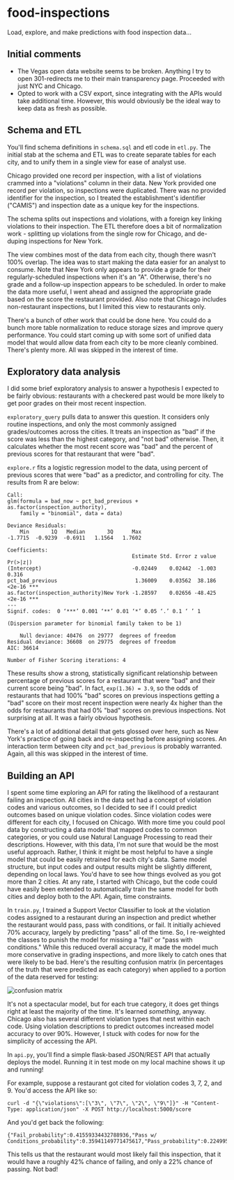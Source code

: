 # food-inspections
Load, explore, and make predictions with food inspection data...

## Initial comments
- The Vegas open data website seems to be broken. Anything I try to open 301-redirects me to their main transparency page. Proceeded with just NYC and Chicago.
- Opted to work with a CSV export, since integrating with the APIs would take additional time. However, this would obviously be the ideal way to keep data as fresh as possible.

## Schema and ETL
You'll find schema definitions in `schema.sql` and etl code in `etl.py`. The initial stab at the schema and ETL was to create separate tables for each city, and to unify them in a single view for ease of analyst use.

Chicago provided one record per inspection, with a list of violations crammed into a "violations" column in their data. New York provided one record per violation, so inspections were duplicated. There was no provided identifier for the inspection, so I treated the establishment's identifier ("CAMIS") and inspection date as a unique key for the inspections.

The schema splits out inspections and violations, with a foreign key linking violations to their inspection. The ETL therefore does a bit of normalization work - splitting up violations from the single row for Chicago, and de-duping inspections for New York.

The view combines most of the data from each city, though there wasn't 100% overlap. The idea was to start making the data easier for an analyst to consume. Note that New York only appears to provide a grade for their regularly-scheduled inspections when it's an "A". Otherwise, there's no grade and a follow-up inspection appears to be scheduled. In order to make the data more useful, I went ahead and assigned the appropriate grade based on the score the restaurant provided. Also note that Chicago includes non-restaurant inspections, but I limited this view to restaurants only.

There's a bunch of other work that could be done here. You could do a bunch more table normalization to reduce storage sizes and improve query performance. You could start coming up with some sort of unified data model that would allow data from each city to be more cleanly combined. There's plenty more. All was skipped in the interest of time.

## Exploratory data analysis

I did some brief exploratory analysis to answer a hypothesis I expected to be fairly obvious: restaurants with a checkered past would be more likely to get poor grades on their most recent inspection.

`exploratory_query` pulls data to answer this question. It considers only routine inspections, and only the most commonly assigned grades/outcomes across the cities. It treats an inspection as "bad" if the score was less than the highest category, and "not bad" otherwise. Then, it calculates whether the most recent score was "bad" and the percent of previous scores for that restaurant that were "bad".

`explore.r` fits a logistic regression model to the data, using percent of previous scores that were "bad" as a predictor, and controlling for city. The results from R are below:

	Call:
	glm(formula = bad_now ~ pct_bad_previous + as.factor(inspection_authority), 
		family = "binomial", data = data)

	Deviance Residuals: 
		Min       1Q   Median       3Q      Max  
	-1.7715  -0.9239  -0.6911   1.1564   1.7602  

	Coefficients:
											Estimate Std. Error z value Pr(>|z|)    
	(Intercept)                             -0.02449    0.02442  -1.003    0.316    
	pct_bad_previous                         1.36009    0.03562  38.186   <2e-16 ***
	as.factor(inspection_authority)New York -1.28597    0.02656 -48.425   <2e-16 ***
	---
	Signif. codes:  0 ‘***’ 0.001 ‘**’ 0.01 ‘*’ 0.05 ‘.’ 0.1 ‘ ’ 1

	(Dispersion parameter for binomial family taken to be 1)

		Null deviance: 40476  on 29777  degrees of freedom
	Residual deviance: 36608  on 29775  degrees of freedom
	AIC: 36614

	Number of Fisher Scoring iterations: 4

These results show a strong, statistically significant relationship between percentage of previous scores for a restaurant that were "bad" and their current score being "bad". In fact, `exp(1.36) = 3.9`, so the odds of restaurants that had 100% "bad" scores on previous inspections getting a "bad" score on their most recent inspection were nearly 4x higher than the odds for restaurants that had 0% "bad" scores on previous inspections. Not surprising at all. It was a fairly obvious hypothesis.

There's a lot of additional detail that gets glossed over here, such as New York's practice of going back and re-inspecting before assigning scores. An interaction term between city and `pct_bad_previous` is probably warranted. Again, all this was skipped in the interest of time.

## Building an API

I spent some time exploring an API for rating the likelihood of a restaurant failing an inspection. All cities in the data set had a concept of violation codes and various outcomes, so I decided to see if I could predict outcomes based on unique violation codes. Since violation codes were different for each city, I focused on Chicago. With more time you could pool data by constructing a data model that mapped codes to common categories, or you could use Natural Language Processing to read their descriptions. However, with this data, I'm not sure that would be the most useful approach. Rather, I think it might be most helpful to have a single model that could be easily retrained for each city's data. Same model structure, but input codes and output results might be slightly different, depending on local laws. You'd have to see how things evolved as you got more than 2 cities. At any rate, I started with Chicago, but the code could have easily been extended to automatically train the same model for both cities and deploy both to the API. Again, time constraints.

In `train.py`, I trained a Support Vector Classifier to look at the violation codes assigned to a restaurant during an inspection and predict whether the restaurant would pass, pass with conditions, or fail. It initially achieved 70% accuracy, largely by predicting "pass" all of the time. So, I re-weighted the classes to punish the model for missing a "fail" or "pass with conditions." While this reduced overall accuracy, it made the model much more conservative in grading inspections, and more likely to catch ones that were likely to be bad. Here's the resulting confusion matrix (in percentages of the truth that were predicted as each category) when applied to a portion of the data reserved for testing:

![confusion matrix](https://i.imgur.com/ZhACmBP.png)

It's not a spectacular model, but for each true category, it does get things right at least the majority of the time. It's learned *something*, anyway. Chicago also has several different violation types that nest within each code. Using violation descriptions to predict outcomes increased model accuracy to over 90%. However, I stuck with codes for now for the simplicity of accessing the API.

In `api.py`, you'll find a simple flask-based JSON/REST API that actually deploys the model. Running it in test mode on my local machine shows it up and running!

For example, suppose a restaurant got cited for violation codes 3, 7, 2, and 9. You'd access the API like so:

	curl -d "{\"violations\":[\"3\", \"7\", \"2\", \"9\"]}" -H "Content-Type: application/json" -X POST http://localhost:5000/score

And you'd get back the following:

    {"Fail_probability":0.41559334432788936,"Pass w/ Conditions_probability":0.35941149771475617,"Pass_probability":0.22499515795735467,"prediction":"Fail"}

This tells us that the restaurant would most likely fail this inspection, that it would have a roughly 42% chance of failing, and only a 22% chance of passing. Not bad!